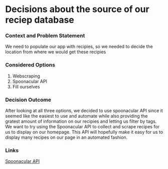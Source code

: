 # Decisions about the source of our reciep database 

### Context and Problem Statement
We need to populate our app with recipies, so we needed to decide the location from where we would get these recipies
### Considered Options
1. Webscraping
2. Spoonacular API
3. Fill ourselves
### Decision Outcome
After looking at all three options, we decided to use spoonacular API since it seemed like the easiest to use and automate while also providing the gratest amount of
information on our recipies and letting us filter by tags. We want to try using the Spoonacular API to collect and scrape recipes for us to display on our homepage.
This API will hopefully make it easy for us to display many recipes on our page in an automated fashion.
### Links
[Spoonacular API](https://spoonacular.com)